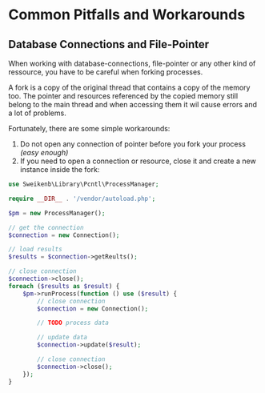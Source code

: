 # Common Pitfalls and Workarounds

## Database Connections and File-Pointer

When working with database-connections, file-pointer or any other kind of ressource, you have to be careful when forking
processes.

A fork is a copy of the original thread that contains a copy of the memory too. The pointer and resources referenced by
the copied memory still belong to the main thread and when accessing them it wil cause errors and a lot of problems.

Fortunately, there are some simple workarounds:

1. Do not open any connection of pointer before you fork your process _(easy enough)_
2. If you need to open a connection or resource, close it and create a new instance inside the fork:

```php
use Sweikenb\Library\Pcntl\ProcessManager;

require __DIR__ . '/vendor/autoload.php';

$pm = new ProcessManager();

// get the connection
$connection = new Connection();

// load results
$results = $connection->getReults();

// close connection
$connection->close();
foreach ($results as $result) {
    $pm->runProcess(function () use ($result) {
        // close connection
        $connection = new Connection();

        // TODO process data

        // update data
        $connection->update($result);

        // close connection
        $connection->close();
    });
}
```
